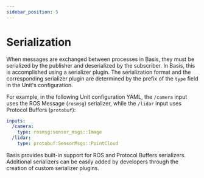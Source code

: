 ```yaml
---
sidebar_position: 5
---
```

# Serialization

When messages are exchanged between processes in Basis, they must be serialized by the publisher and deserialized by the subscriber. In Basis, this is accomplished using a serializer plugin. The serialization format and the corresponding serializer plugin are determined by the prefix of the `type` field in the Unit's configuration.

For example, in the following Unit configuration YAML, the `/camera` input uses the ROS Message (`rosmsg`) serializer, while the `/lidar` input uses Protocol Buffers (`protobuf`):

```yaml
inputs:
  /camera:
    type: rosmsg:sensor_msgs::Image
  /lidar:
    type: protobuf:SensorMsgs::PointCloud
```

Basis provides built-in support for ROS and Protocol Buffers serializers. Additional serializers can be easily added by developers through the creation of custom serializer plugins.
